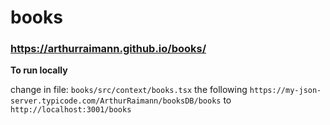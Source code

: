 # books

### https://arthurraimann.github.io/books/

__To run locally__

change in file: `books/src/context/books.tsx` the following
`https://my-json-server.typicode.com/ArthurRaimann/booksDB/books` 
to 
`http://localhost:3001/books`
